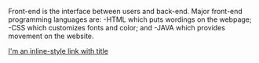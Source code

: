 Front-end is the interface between users and back-end.
Major front-end programming languages are:
 -HTML which puts wordings on the webpage;
 -CSS which customizes fonts and color; and
 -JAVA which provides movement on the website.
 
[I'm an inline-style link with title](https://blog.thinkful.com/post/56787581040/interview-with-peter-bell-curriculum-designer-for)

 


